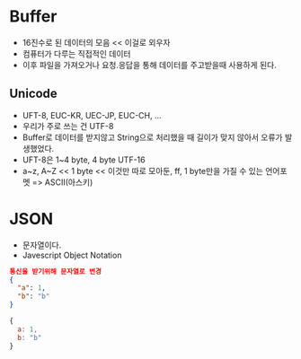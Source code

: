 # Buffer

- 16진수로 된 데이터의 모음 << 이걸로 외우자
- 컴퓨터가 다루는 직접적인 데이터
- 이후 파일을 가져오거나 요청.응답을 통해 데이터를 주고받을때 사용하게 된다.

## Unicode

- UFT-8, EUC-KR, UEC-JP, EUC-CH, ...
- 우리가 주로 쓰는 건 UTF-8
- Buffer로 데이터를 받지않고 String으로 처리했을 때 길이가 맞지 않아서 오류가 발생했었다.
- UFT-8은 1~4 byte, 4 byte UTF-16
- a~z, A~Z << 1 byte << 이것만 따로 모아둔, ff, 1 byte만을 가질 수 있는 언어포멧 => ASCII(아스키)

# JSON

- 문자열이다.
- Javescript Object Notation

```json
통신을 받기위해 문자열로 변경
{
  "a": 1,
  "b": "b"
}
```

```javascript
{
  a: 1,
  b: "b"
}
```
